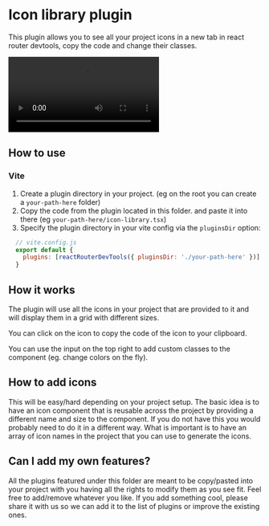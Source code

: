 # Icon library plugin

This plugin allows you to see all your project icons in a new tab in react router devtools, copy the code and change their classes.

<video controls="controls" src="./icon-library.mp4" ></video>

## How to use

### Vite
1. Create a plugin directory in your project. (eg on the root you can create a `your-path-here` folder)
2. Copy the code from the plugin located in this folder. and paste it into there (eg `your-path-here/icon-library.tsx`)
3. Specify the plugin directory in your vite config via the `pluginsDir` option:

```js
  // vite.config.js
  export default {
    plugins: [reactRouterDevTools({ pluginsDir: './your-path-here' })]
  }
```

## How it works

The plugin will use all the icons in your project that are provided to it and will display them in a grid with different sizes.

You can click on the icon to copy the code of the icon to your clipboard.

You can use the input on the top right to add custom classes to the component (eg. change colors on the fly).

## How to add icons

This will be easy/hard depending on your project setup. The basic idea is to have an icon component that is reusable across the project by
providing a different name and size to the component. If you do not have this you would probably need to do it in a different way. What is
important is to have an array of icon names in the project that you can use to generate the icons.

## Can I add my own features?

All the plugins featured under this folder are meant to be copy/pasted into your project with you having all the rights to modify them as you see fit. Feel free to add/remove whatever you like. If you add something cool, please share it with us so we can add it to the list of plugins or improve the existing ones.